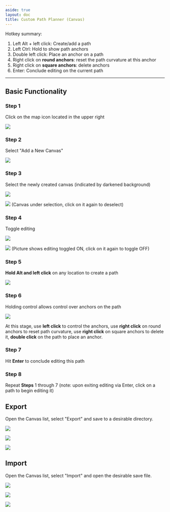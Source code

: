 ```yaml
---
aside: true
layout: doc
title: Custom Path Planner (Canvas)
---
```


[文：【画板】路线功能教程]: # 'https://support.qq.com/products/321980/faqs/121965'

Hotkey summary:

1. Left Alt + left click: Create/add a path
2. Left Ctrl: Hold to show path anchors
3. Double left click: Place an anchor on a path
4. Right click on **round anchors**: reset the path curvature at this anchor
5. Right click on **square anchors**: delete anchors
6. Enter: Conclude editing on the current path

---

## Basic Functionality

### **Step** 1

Click on the map icon located in the upper right

![](/imgs/_en/manual/canvas/1.png)

### **Step** 2

Select "Add a New Canvas"

![](/imgs/_en/manual/canvas/2.png)

### **Step** 3

Select the newly created canvas (indicated by darkened background)

![](/imgs/_en/manual/canvas/3.png)

![](/imgs/_en/manual/canvas/4.png)
(Canvas under selection, click on it again to deselect)

### **Step** 4

Toggle editing

![](/imgs/_en/manual/canvas/5.png)

![](/imgs/_en/manual/canvas/6.png)
(Picture shows editing toggled ON, click on it again to toggle OFF)

### **Step** 5

**Hold Alt and left click** on any location to create a path

![](/imgs/_en/manual/canvas/7.png)

### **Step** 6

Holding control allows control over anchors on the path

![](/imgs/_en/manual/canvas/9.png)

At this stage, use **left click** to control the anchors,
use **right click** on round anchors to reset path curvature,
use **right click** on square anchors to delete it,
**double click** on the path to place an anchor.

### **Step** 7

Hit **Enter** to conclude editing this path

### **Step** 8

Repeat **Steps** 1 through 7 (note: upon exiting editing via Enter, click on a path to begin editing it)

## Export

Open the Canvas list, select "Export" and save to a desirable directory.

![](/imgs/_en/manual/canvas/10.png)

![](/imgs/_en/manual/canvas/11.png)

![](/imgs/_en/manual/canvas/12.png)

## Import

Open the Canvas list, select "Import" and open the desirable save file.

![](/imgs/_en/manual/canvas/13.png)

![](/imgs/_en/manual/canvas/14.png)

![](/imgs/_en/manual/canvas/15.png)
